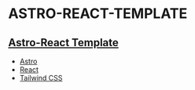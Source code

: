 # ASTRO-REACT-TEMPLATE

## [Astro-React Template](https://astro-react-tmp.pages.dev)

- <a href="https://astro.build" target="_blank">Astro</a>
- [React](https://react.dev/)
- [Tailwind CSS](https://tailwindcss.com/)
